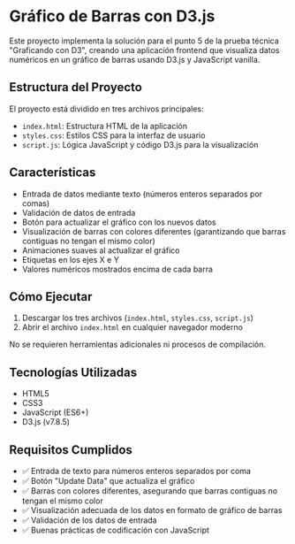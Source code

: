 # Gráfico de Barras con D3.js

Este proyecto implementa la solución para el punto 5 de la prueba técnica "Graficando con D3", creando una aplicación frontend que visualiza datos numéricos en un gráfico de barras usando D3.js y JavaScript vanilla.

## Estructura del Proyecto

El proyecto está dividido en tres archivos principales:

- `index.html`: Estructura HTML de la aplicación
- `styles.css`: Estilos CSS para la interfaz de usuario
- `script.js`: Lógica JavaScript y código D3.js para la visualización

## Características

- Entrada de datos mediante texto (números enteros separados por comas)
- Validación de datos de entrada
- Botón para actualizar el gráfico con los nuevos datos
- Visualización de barras con colores diferentes (garantizando que barras contiguas no tengan el mismo color)
- Animaciones suaves al actualizar el gráfico
- Etiquetas en los ejes X e Y
- Valores numéricos mostrados encima de cada barra

## Cómo Ejecutar

1. Descargar los tres archivos (`index.html`, `styles.css`, `script.js`)
2. Abrir el archivo `index.html` en cualquier navegador moderno

No se requieren herramientas adicionales ni procesos de compilación.

## Tecnologías Utilizadas

- HTML5
- CSS3
- JavaScript (ES6+)
- D3.js (v7.8.5)

## Requisitos Cumplidos

- ✅ Entrada de texto para números enteros separados por coma
- ✅ Botón "Update Data" que actualiza el gráfico
- ✅ Barras con colores diferentes, asegurando que barras contiguas no tengan el mismo color
- ✅ Visualización adecuada de los datos en formato de gráfico de barras
- ✅ Validación de los datos de entrada
- ✅ Buenas prácticas de codificación con JavaScript